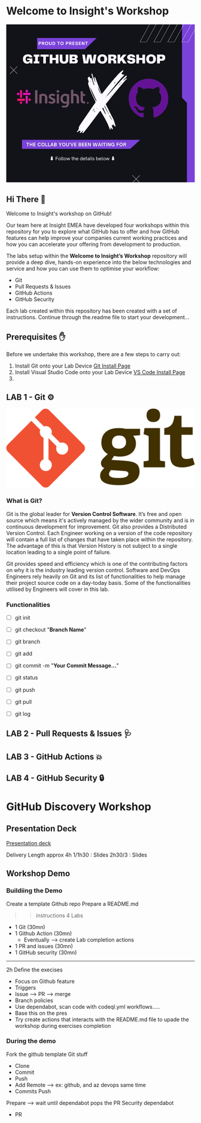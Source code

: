 # Welcome to Insight's Workshop
![image](./doc/image/insightxgithub.png)

## Hi There 👋

Welcome to Insight's workshop on GitHub!

 Our team here at Insight EMEA have developed four workshops within this repository for you to explore what GitHub has to offer and how GitHub features can help improve your companies current working practices and how you can accelerate your offering from development to production.

The labs setup within the **Welcome to Insight’s Workshop** repository will provide a deep dive, hands-on experience into the below technologies and service and how you can use them to optimise your workflow:

 - Git
 - Pull Requests & Issues
 - GitHub Actions
 - GitHub Security

Each lab created within this repository has been created with a set of instructions. Continue through the.readme file to start your development...
## Prerequisites ✋

Before we undertake this workshop, there are a few steps to carry out:

 1. Install Git onto your Lab Device [Git Install Page](https://git-scm.com/downloads)
 2. Install Visual Studio Code onto your Lab Device [VS Code Install Page](https://code.visualstudio.com/)
 3. 
## LAB 1 - Git ⚙️
![image](./doc/image/git.png)
### What is Git?
Git is the global leader for **Version Control Software**. It’s free and open source which means it's actively managed by the wider community and is in continuous development for improvement. Git also provides a Distributed Version Control. Each Engineer working on a version of the code repository will contain a full list of changes that have taken place within the repository. The advantage of this is that Version History is not subject to a single location leading to a single point of failure.

Git provides speed and efficiency which is one of the contributing factors on why it is the industry leading version control. Software and DevOps Engineers rely heavily on Git and its list of functionalities to help manage their project source code on a day-today basis. Some of the functionalities utilised by Engineers will cover in this lab.

### Functionalities

 - [ ] git init
 - [ ] git checkout "**Branch Name**"
 - [ ] git branch
 - [ ] git add
 - [ ] git commit -m "**Your Commit Message...**"
 - [ ] git status
 - [ ] git push
 - [ ] git pull
 - [ ] git log






## LAB 2 - Pull Requests & Issues 🩺

##  LAB 3 - GitHub Actions 💥

## LAB 4 - GitHub Security 🔒






















































# GitHub Discovery Workshop

## Presentation Deck

[Presentation deck](https://insightonlinegbr.sharepoint.com/:p:/s/TechnologySolutionsGroup/EfTdLyllrqVEnyJGv5Rp4ZsBbePoSwe8Kf3Zvdm3OAt4sw?e=mWPwMx)

Delivery Length approx 4h
1/1h30 : Slides
2h30/3 : Slides

## Workshop Demo

### Buildiing the Demo

Create a template Github repo
Prepare a README.md
 >> instructions
4 Labs

- 1 Git (30mn)
- 1 Github Action  (30mn)
  - Eventually --> create Lab completion actions
- 1 PR and issues  (30mn)
- 1 GitHub security  (30mn)

---------------------------------------------
2h
Define the execises

- Focus on Github feature
- Triggers
- Issue --> PR --> merge
- Branch policies
- Use dependabot,  scan code with codeql.yml workflows…..
- Base this on the pres
- Try create actions that interacts with the README.md file to upade the workshop during exercises completion

### During the demo

Fork the github template
Git stuff

- Clone
- Commit
- Push
- Add Remote --> ex: github, and az devops same time
- Commits Push

Prepare --> wait until dependabot pops the PR
Security dependabot

- PR
  